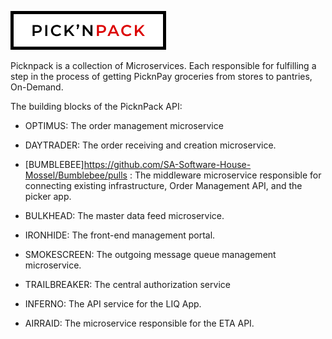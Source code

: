 ![PicknPack](https://github.com/SA-Software-House-Mossel/.github/blob/main/profile/mdLogo.png?raw=true "PicknPack")

Picknpack is a collection of Microservices. Each responsible for fulfilling a step in the process of getting PicknPay groceries from stores to pantries, On-Demand.

The building blocks of the PicknPack API:

- OPTIMUS: The order management microservice

- DAYTRADER: The order receiving and creation microservice.

- [BUMBLEBEE]https://github.com/SA-Software-House-Mossel/Bumblebee/pulls : The middleware microservice responsible for connecting existing infrastructure, Order Management API, and the picker app.

- BULKHEAD: The master data feed microservice.

- IRONHIDE: The front-end management portal.

- SMOKESCREEN: The outgoing message queue management microservice.

- TRAILBREAKER: The central authorization service

- INFERNO: The API service for the LIQ App.

- AIRRAID: The microservice responsible for the ETA API.
